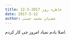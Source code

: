 ```yaml
---
title: خاطره روز 2017-5-12
date: 2017-5-12
author: شعبان محمد حسنی
---
```


اصلا یادم نمیاد امروز چی کار کردم.